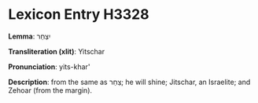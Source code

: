 # Lexicon Entry H3328

**Lemma**: יִצְחַר

**Transliteration (xlit)**: Yitschar

**Pronunciation**: yits-khar'

**Description**:
from the same as צַחַר; he will shine; Jitschar, an Israelite; and Zehoar (from the margin).
